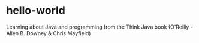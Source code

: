 # hello-world
Learning about Java and programming from the Think Java book (O'Reilly - Allen B. Downey &amp; Chris Mayfield)
